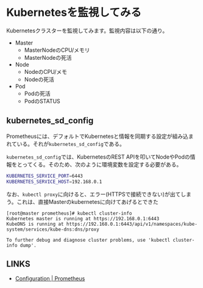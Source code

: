 # Kubernetesを監視してみる

Kubernetesクラスターを監視してみます。監視内容は以下の通り。

- Master
  - MasterNodeのCPU/メモリ
  - MasterNodeの死活
- Node
  - NodeのCPU/メモ
  - Nodeの死活
- Pod
  - Podの死活
  - PodのSTATUS

## kubernetes_sd_config

Prometheusには、デフォルトでKubernetesと情報を同期する設定が組み込まれている。それが`kubernetes_sd_config`である。

`kubernetes_sd_config`では、KubernetesのREST APIを叩いてNodeやPodの情報をとってくる。そのため、次のように環境変数を設定する必要がある。

```bash
KUBERNETES_SERVICE_PORT=6443
KUBERNETES_SERVICE_HOST=192.168.0.1
```

なお、`kubectl proxy`に向けると、エラー(HTTPSで接続できない)が出てしまう。これは、直接Masterのkubernetesに向けてあげるとできた

```
[root@master prometheus]# kubectl cluster-info
Kubernetes master is running at https://192.168.0.1:6443
KubeDNS is running at https://192.168.0.1:6443/api/v1/namespaces/kube-system/services/kube-dns:dns/proxy

To further debug and diagnose cluster problems, use 'kubectl cluster-info dump'.
```


## LINKS
- [Configuration | Prometheus](https://prometheus.io/docs/prometheus/latest/configuration/configuration/#kubernetes_sd_config)